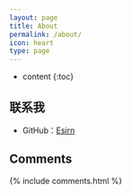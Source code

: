 ```yaml
---
layout: page
title: About
permalink: /about/
icon: heart
type: page
---
```


* content
{:toc}

## 联系我

* GitHub：[Esirn](https://github.com/Esirn)

## Comments

{% include comments.html %}
